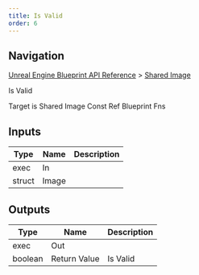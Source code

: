 ```yaml
---
title: Is Valid
order: 6
---
```

## Navigation

[Unreal Engine Blueprint API Reference](https://dev.epicgames.com/documentation/en-us/unreal-engine/BlueprintAPI) > [Shared Image](https://dev.epicgames.com/documentation/en-us/unreal-engine/BlueprintAPI/SharedImage)

Is Valid

Target is Shared Image Const Ref Blueprint Fns

## Inputs

| Type | Name | Description |
| --- | --- | --- |
| exec | In |  |
| struct | Image |  |

## Outputs

| Type | Name | Description |
| --- | --- | --- |
| exec | Out |  |
| boolean | Return Value | Is Valid |
